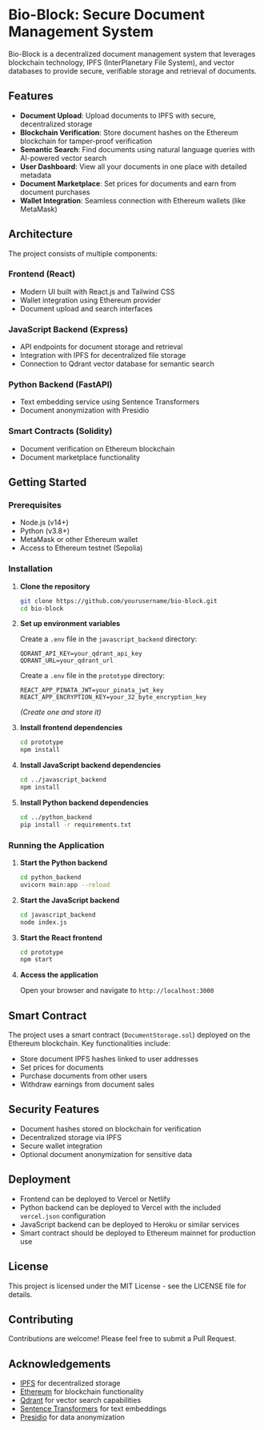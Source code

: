 # Bio-Block: Secure Document Management System

Bio-Block is a decentralized document management system that leverages blockchain technology, IPFS (InterPlanetary File System), and vector databases to provide secure, verifiable storage and retrieval of documents.

## Features

- **Document Upload**: Upload documents to IPFS with secure, decentralized storage
- **Blockchain Verification**: Store document hashes on the Ethereum blockchain for tamper-proof verification
- **Semantic Search**: Find documents using natural language queries with AI-powered vector search
- **User Dashboard**: View all your documents in one place with detailed metadata
- **Document Marketplace**: Set prices for documents and earn from document purchases
- **Wallet Integration**: Seamless connection with Ethereum wallets (like MetaMask)

## Architecture

The project consists of multiple components:

### Frontend (React)
- Modern UI built with React.js and Tailwind CSS
- Wallet integration using Ethereum provider
- Document upload and search interfaces

### JavaScript Backend (Express)
- API endpoints for document storage and retrieval
- Integration with IPFS for decentralized file storage
- Connection to Qdrant vector database for semantic search

### Python Backend (FastAPI)
- Text embedding service using Sentence Transformers
- Document anonymization with Presidio

### Smart Contracts (Solidity)
- Document verification on Ethereum blockchain
- Document marketplace functionality

## Getting Started

### Prerequisites

- Node.js (v14+)
- Python (v3.8+)
- MetaMask or other Ethereum wallet
- Access to Ethereum testnet (Sepolia)

### Installation

1. **Clone the repository**
   ```bash
   git clone https://github.com/yourusername/bio-block.git
   cd bio-block
   ```

2. **Set up environment variables**

   Create a `.env` file in the `javascript_backend` directory:
   ```env
   QDRANT_API_KEY=your_qdrant_api_key
   QDRANT_URL=your_qdrant_url
   ```

   Create a `.env` file in the `prototype` directory:
   ```env
   REACT_APP_PINATA_JWT=your_pinata_jwt_key
   REACT_APP_ENCRYPTION_KEY=your_32_byte_encryption_key
   ```
   *(Create one and store it)*

3. **Install frontend dependencies**
   ```bash
   cd prototype
   npm install
   ```

4. **Install JavaScript backend dependencies**
   ```bash
   cd ../javascript_backend
   npm install
   ```

5. **Install Python backend dependencies**
   ```bash
   cd ../python_backend
   pip install -r requirements.txt
   ```

### Running the Application

1. **Start the Python backend**
   ```bash
   cd python_backend
   uvicorn main:app --reload
   ```

2. **Start the JavaScript backend**
   ```bash
   cd javascript_backend
   node index.js
   ```

3. **Start the React frontend**
   ```bash
   cd prototype
   npm start
   ```

4. **Access the application**
   
   Open your browser and navigate to `http://localhost:3000`

## Smart Contract

The project uses a smart contract (`DocumentStorage.sol`) deployed on the Ethereum blockchain. Key functionalities include:

- Store document IPFS hashes linked to user addresses
- Set prices for documents
- Purchase documents from other users
- Withdraw earnings from document sales

## Security Features

- Document hashes stored on blockchain for verification
- Decentralized storage via IPFS
- Secure wallet integration
- Optional document anonymization for sensitive data

## Deployment

- Frontend can be deployed to Vercel or Netlify
- Python backend can be deployed to Vercel with the included `vercel.json` configuration
- JavaScript backend can be deployed to Heroku or similar services
- Smart contract should be deployed to Ethereum mainnet for production use

## License

This project is licensed under the MIT License - see the LICENSE file for details.

## Contributing

Contributions are welcome! Please feel free to submit a Pull Request.

## Acknowledgements

- [IPFS](https://ipfs.io/) for decentralized storage
- [Ethereum](https://ethereum.org/) for blockchain functionality
- [Qdrant](https://qdrant.tech/) for vector search capabilities
- [Sentence Transformers](https://www.sbert.net/) for text embeddings
- [Presidio](https://microsoft.github.io/presidio/) for data anonymization